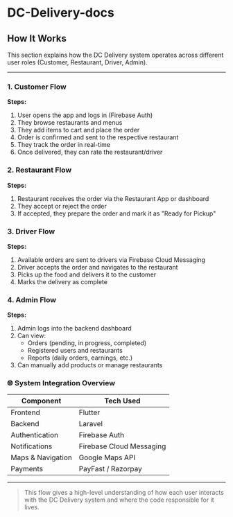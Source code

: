 # DC-Delivery-docs


##  How It Works

This section explains how the DC Delivery system operates across different user roles (Customer, Restaurant, Driver, Admin).

---

###  1. Customer Flow

**Steps:**
1. User opens the app and logs in (Firebase Auth)
2. They browse restaurants and menus
3. They add items to cart and place the order
4. Order is confirmed and sent to the respective restaurant
5. They track the order in real-time
6. Once delivered, they can rate the restaurant/driver


###  2. Restaurant Flow

**Steps:**
1. Restaurant receives the order via the Restaurant App or dashboard
2. They accept or reject the order
3. If accepted, they prepare the order and mark it as "Ready for Pickup"


###  3. Driver Flow

**Steps:**
1. Available orders are sent to drivers via Firebase Cloud Messaging
2. Driver accepts the order and navigates to the restaurant
3. Picks up the food and delivers it to the customer
4. Marks the delivery as complete


### 4. Admin Flow

**Steps:**
1. Admin logs into the backend dashboard
2. Can view:
   - Orders (pending, in progress, completed)
   - Registered users and restaurants
   - Reports (daily orders, earnings, etc.)
3. Can manually add products or manage restaurants


### 🌐 System Integration Overview

| Component          | Tech Used      |
|--------------------|----------------|
| Frontend           | Flutter         |
| Backend            | Laravel         |
| Authentication     | Firebase Auth   |
| Notifications      | Firebase Cloud Messaging |
| Maps & Navigation  | Google Maps API |
| Payments           | PayFast / Razorpay |

---

> This flow gives a high-level understanding of how each user interacts with the DC Delivery system and where the code responsible for it lives.
